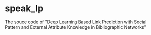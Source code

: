 # speak_lp
The souce code of "Deep Learning Based Link Prediction with Social Pattern and External Attribute Knowledge in Bibliographic Networks"
